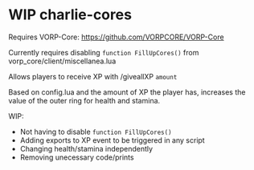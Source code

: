 # WIP charlie-cores
Requires VORP-Core: https://github.com/VORPCORE/VORP-Core

Currently requires disabling `function FillUpCores()` from vorp_core/client/miscellanea.lua

Allows players to receive XP with /giveallXP `amount`

Based on config.lua and the amount of XP the player has, increases the value of the outer ring for health and stamina.

WIP:
- Not having to disable `function FillUpCores()`
- Adding exports to XP event to be triggered in any script
- Changing health/stamina independently
- Removing unecessary code/prints
